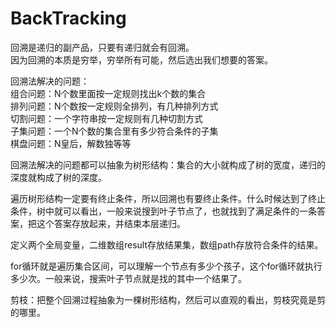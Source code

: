 # BackTracking

回溯是递归的副产品，只要有递归就会有回溯。</br>
因为回溯的本质是穷举，穷举所有可能，然后选出我们想要的答案。</br>

回溯法解决的问题：</br>
组合问题：N个数里面按一定规则找出k个数的集合</br>
排列问题：N个数按一定规则全排列，有几种排列方式</br>
切割问题：一个字符串按一定规则有几种切割方式</br>
子集问题：一个N个数的集合里有多少符合条件的子集</br>
棋盘问题：N皇后，解数独等等

回溯法解决的问题都可以抽象为树形结构：集合的大小就构成了树的宽度，递归的深度就构成了树的深度。

遍历树形结构一定要有终止条件，所以回溯也有要终止条件。什么时候达到了终止条件，树中就可以看出，一般来说搜到叶子节点了，也就找到了满足条件的一条答案，把这个答案存放起来，并结束本层递归。

定义两个全局变量，二维数组result存放结果集，数组path存放符合条件的结果。

for循环就是遍历集合区间，可以理解一个节点有多少个孩子，这个for循环就执行多少次。一般来说，搜索叶子节点就是找的其中一个结果了。

剪枝：把整个回溯过程抽象为一棵树形结构，然后可以直观的看出，剪枝究竟是剪的哪里。
